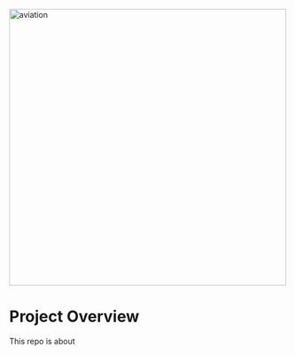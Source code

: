 <p align='centre'>
<img width="500" alt="aviation" src="https://github.com/user-attachments/assets/fc19ac5b-e32a-43de-8b48-6f7f99a625c1">

# Project Overview
This repo is about
